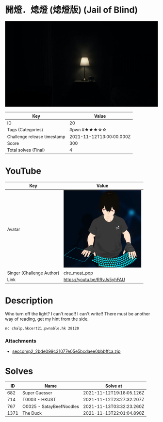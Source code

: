 # 開燈．熄燈 (熄燈版) (Jail of Blind)

![](../thumbnail/20.jpg)

| Key | Value |
| --- | ----- |
| ID | 20 |
| Tags (Categories) | #pwn #★★★☆☆ |
| Challenge release timestamp | 2021-11-12T13:00:00.000Z |
| Score | 300 |
| Total solves (Final) | 4 |

# YouTube

| Key | Value |
| --- | ----- |
| Avatar | ![](../avatar/cire_meat_pop.jpg)
| Singer (Challenge Author) | cire_meat_pop |
| Link | https://youtu.be/RRvJs5yhFAU |

# Description

Who turn off the light? I can't read!! I can't write!! There must be another way of reading, get my hint from the side.

```bash
nc chalp.hkcert21.pwnable.hk 28120
```

### Attachments

- [seccomp2_2bde099c31077e05e5bcdaee0bbbffca.zip](./seccomp2_2bde099c31077e05e5bcdaee0bbbffca.zip)

# Solves
| ID | Name | Solve at |
| --- | ---- | -------- |
| 682 | Super Guesser | 2021-11-12T19:18:05.126Z |
| 714 | T0003 - HKUST | 2021-11-12T23:27:32.207Z |
| 767 | O0025 - SatayBeefNoodles | 2021-11-13T03:32:23.260Z |
| 1371 | The Duck | 2021-11-13T22:01:04.890Z |